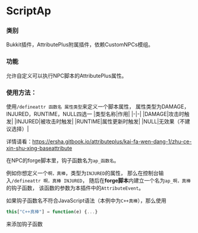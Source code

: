 # ScriptAp

### 类别
Bukkit插件，AttributePlus附属插件，依赖CustomNPCs模组。

### 功能
允许自定义可以执行NPC脚本的AttributePlus属性。

### 使用方法：

使用`/defineattr 函数名 属性类型`来定义一个脚本属性，
属性类型为DAMAGE，INJURED，RUNTIME，NULL四选一
|类型名称|作用|
|-|-|
|DAMAGE|攻击时触发|
|INJURED|被攻击时触发|
|RUNTIME|属性更新时触发|
|NULL|无效果（不建议选择）|

详情请看：https://ersha.gitbook.io/attributeplus/kai-fa-wen-dang-1/zhu-ce-xin-shu-xing-baseattribute

在NPC的forge脚本里，钩子函数名为`ap_函数名`。

例如你想定义一个`啊，真棒`，类型为`INJURED`的属性，
那么在控制台输入`/defineattr 啊，真棒 INJURED`，
随后在**forge脚本**内建立一个名为`ap_啊，真棒`的钩子函数，
该函数的参数为本插件中的`AttributeEvent`。

如果钩子函数名不符合JavaScript语法（本例中为`C++真棒`），那么使用
```javascript
this["C++真棒"] = function(e) {...}
```
来添加钩子函数
